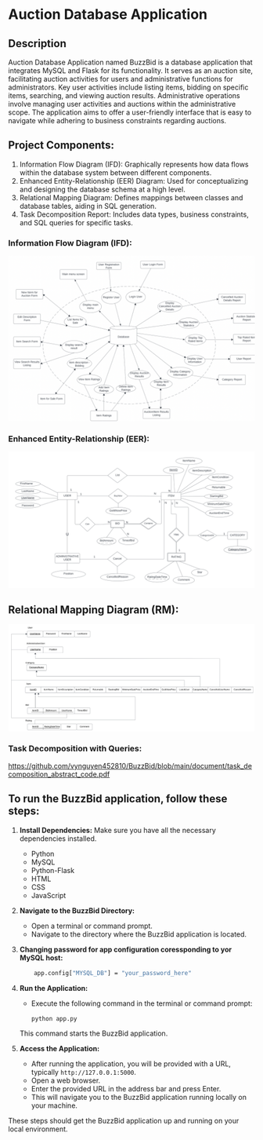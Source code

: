 # Auction Database Application

## Description
Auction Database Application named BuzzBid is a database application that integrates MySQL and Flask for its functionality. It serves as an auction site, facilitating auction activities for users and administrative functions for administrators. Key user activities include listing items, bidding on specific items, searching, and viewing auction results. Administrative operations involve managing user activities and auctions within the administrative scope. The application aims to offer a user-friendly interface that is easy to navigate while adhering to business constraints regarding auctions.

## Project Components:
1. Information Flow Diagram (IFD):
    Graphically represents how data flows within the database system between different components.
2. Enhanced Entity-Relationship (EER) Diagram:
    Used for conceptualizing and designing the database schema at a high level.
3. Relational Mapping Diagram:
    Defines mappings between classes and database tables, aiding in SQL generation.
4. Task Decomposition Report:
    Includes data types, business constraints, and SQL queries for specific tasks.


### Information Flow Diagram (IFD):
![IFD](diagrams/IFD.png)
### Enhanced Entity-Relationship (EER):
![EER](diagrams/EER.png)
## Relational Mapping Diagram (RM):
![RM](diagrams/RM.png)
### Task Decomposition with Queries:
https://github.com/vynguyen452810/BuzzBid/blob/main/document/task_decomposition_abstract_code.pdf


## To run the BuzzBid application, follow these steps:

1. **Install Dependencies:**
   Make sure you have all the necessary dependencies installed.
    - Python
    - MySQL
    - Python-Flask
    - HTML
    - CSS
    - JavaScript

2. **Navigate to the BuzzBid Directory:**
   - Open a terminal or command prompt.
   - Navigate to the directory where the BuzzBid application is located.

3. **Changing password for app configuration coressponding to yor MySQL host:**
    ```bash
        app.config["MYSQL_DB"] = "your_password_here"
    ```

4. **Run the Application:**
   - Execute the following command in the terminal or command prompt:
     ```bash
     python app.py
     ```
   This command starts the BuzzBid application.

5. **Access the Application:**
   - After running the application, you will be provided with a URL, typically `http://127.0.0.1:5000`.
   - Open a web browser.
   - Enter the provided URL in the address bar and press Enter.
   - This will navigate you to the BuzzBid application running locally on your machine.

These steps should get the BuzzBid application up and running on your local environment.










